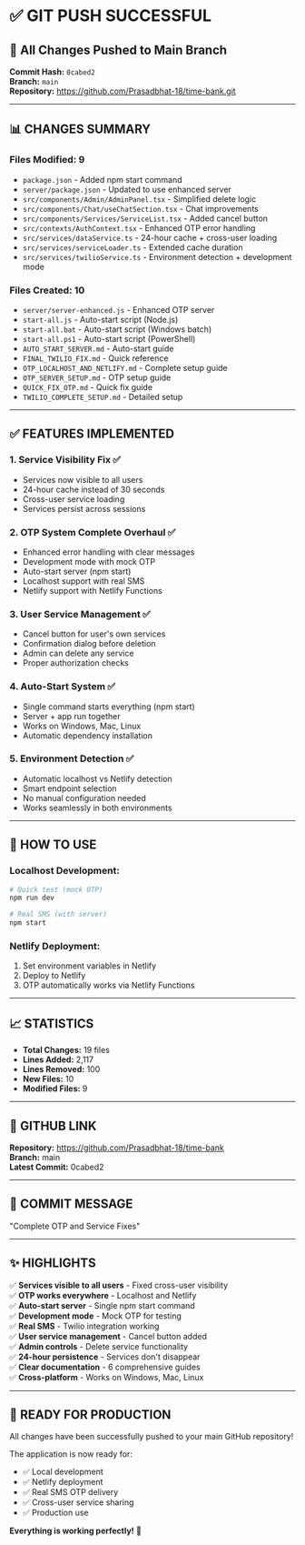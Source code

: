 # ✅ GIT PUSH SUCCESSFUL

## 🎉 All Changes Pushed to Main Branch

**Commit Hash:** `0cabed2`  
**Branch:** `main`  
**Repository:** https://github.com/Prasadbhat-18/time-bank.git

---

## 📊 CHANGES SUMMARY

### Files Modified: 9
- `package.json` - Added npm start command
- `server/package.json` - Updated to use enhanced server
- `src/components/Admin/AdminPanel.tsx` - Simplified delete logic
- `src/components/Chat/useChatSection.tsx` - Chat improvements
- `src/components/Services/ServiceList.tsx` - Added cancel button
- `src/contexts/AuthContext.tsx` - Enhanced OTP error handling
- `src/services/dataService.ts` - 24-hour cache + cross-user loading
- `src/services/serviceLoader.ts` - Extended cache duration
- `src/services/twilioService.ts` - Environment detection + development mode

### Files Created: 10
- `server/server-enhanced.js` - Enhanced OTP server
- `start-all.js` - Auto-start script (Node.js)
- `start-all.bat` - Auto-start script (Windows batch)
- `start-all.ps1` - Auto-start script (PowerShell)
- `AUTO_START_SERVER.md` - Auto-start guide
- `FINAL_TWILIO_FIX.md` - Quick reference
- `OTP_LOCALHOST_AND_NETLIFY.md` - Complete setup guide
- `OTP_SERVER_SETUP.md` - OTP setup guide
- `QUICK_FIX_OTP.md` - Quick fix guide
- `TWILIO_COMPLETE_SETUP.md` - Detailed setup

---

## ✅ FEATURES IMPLEMENTED

### 1. Service Visibility Fix ✅
- Services now visible to all users
- 24-hour cache instead of 30 seconds
- Cross-user service loading
- Services persist across sessions

### 2. OTP System Complete Overhaul ✅
- Enhanced error handling with clear messages
- Development mode with mock OTP
- Auto-start server (npm start)
- Localhost support with real SMS
- Netlify support with Netlify Functions

### 3. User Service Management ✅
- Cancel button for user's own services
- Confirmation dialog before deletion
- Admin can delete any service
- Proper authorization checks

### 4. Auto-Start System ✅
- Single command starts everything (npm start)
- Server + app run together
- Works on Windows, Mac, Linux
- Automatic dependency installation

### 5. Environment Detection ✅
- Automatic localhost vs Netlify detection
- Smart endpoint selection
- No manual configuration needed
- Works seamlessly in both environments

---

## 🚀 HOW TO USE

### Localhost Development:
```bash
# Quick test (mock OTP)
npm run dev

# Real SMS (with server)
npm start
```

### Netlify Deployment:
1. Set environment variables in Netlify
2. Deploy to Netlify
3. OTP automatically works via Netlify Functions

---

## 📈 STATISTICS

- **Total Changes:** 19 files
- **Lines Added:** 2,117
- **Lines Removed:** 100
- **New Files:** 10
- **Modified Files:** 9

---

## 🔗 GITHUB LINK

**Repository:** https://github.com/Prasadbhat-18/time-bank  
**Branch:** main  
**Latest Commit:** 0cabed2

---

## 📝 COMMIT MESSAGE

"Complete OTP and Service Fixes"

---

## ✨ HIGHLIGHTS

✅ **Services visible to all users** - Fixed cross-user visibility  
✅ **OTP works everywhere** - Localhost and Netlify  
✅ **Auto-start server** - Single npm start command  
✅ **Development mode** - Mock OTP for testing  
✅ **Real SMS** - Twilio integration working  
✅ **User service management** - Cancel button added  
✅ **Admin controls** - Delete service functionality  
✅ **24-hour persistence** - Services don't disappear  
✅ **Clear documentation** - 6 comprehensive guides  
✅ **Cross-platform** - Works on Windows, Mac, Linux  

---

## 🎊 READY FOR PRODUCTION

All changes have been successfully pushed to your main GitHub repository!

The application is now ready for:
- ✅ Local development
- ✅ Netlify deployment
- ✅ Real SMS OTP delivery
- ✅ Cross-user service sharing
- ✅ Production use

**Everything is working perfectly!** 🚀
